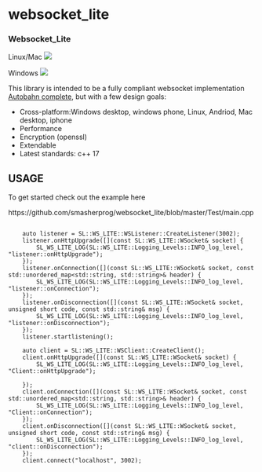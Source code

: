 # websocket_lite

<h3>Websocket_Lite</h3>
<p>Linux/Mac <img src="https://travis-ci.org/smasherprog/websocket_lite.svg?branch=master"/><p>
<p>Windows <img src="https://ci.appveyor.com/api/projects/status/kqa94n7p8se05vi9/branch/master?svg=true"/><p>

<p>This library is intended to be a fully compliant websocket implementation <a href="http://htmlpreview.github.io/?https://github.com/smasherprog/websocket_lite/blob/master/Test/autobahn/index.html">Autobahn complete</a>, but with a few design goals:
<ul>
<li>
Cross-platform:Windows desktop, windows phone, Linux, Andriod, Mac desktop, iphone
</li>
<li>
Performance 
</li>
<li>
Encryption (openssl)
</li>
<li>
Extendable 
</li>
<li>
Latest standards: c++ 17 
</li>
</ul>
<h2>USAGE</h2>
<p>To get started check out the example here<p>
https://github.com/smasherprog/websocket_lite/blob/master/Test/main.cpp

```

    auto listener = SL::WS_LITE::WSListener::CreateListener(3002);
    listener.onHttpUpgrade([](const SL::WS_LITE::WSocket& socket) {
        SL_WS_LITE_LOG(SL::WS_LITE::Logging_Levels::INFO_log_level, "listener::onHttpUpgrade");
    });
    listener.onConnection([](const SL::WS_LITE::WSocket& socket, const std::unordered_map<std::string, std::string>& header) {
        SL_WS_LITE_LOG(SL::WS_LITE::Logging_Levels::INFO_log_level, "listener::onConnection");
    });
    listener.onDisconnection([](const SL::WS_LITE::WSocket& socket, unsigned short code, const std::string& msg) {
        SL_WS_LITE_LOG(SL::WS_LITE::Logging_Levels::INFO_log_level, "listener::onDisconnection");
    });
    listener.startlistening();

    auto client = SL::WS_LITE::WSClient::CreateClient();
    client.onHttpUpgrade([](const SL::WS_LITE::WSocket& socket) {
        SL_WS_LITE_LOG(SL::WS_LITE::Logging_Levels::INFO_log_level, "Client::onHttpUpgrade");

    });
    client.onConnection([](const SL::WS_LITE::WSocket& socket, const std::unordered_map<std::string, std::string>& header) {
        SL_WS_LITE_LOG(SL::WS_LITE::Logging_Levels::INFO_log_level, "Client::onConnection");
    });
    client.onDisconnection([](const SL::WS_LITE::WSocket& socket, unsigned short code, const std::string& msg) {
        SL_WS_LITE_LOG(SL::WS_LITE::Logging_Levels::INFO_log_level, "client::onDisconnection");
    });
    client.connect("localhost", 3002);


```
